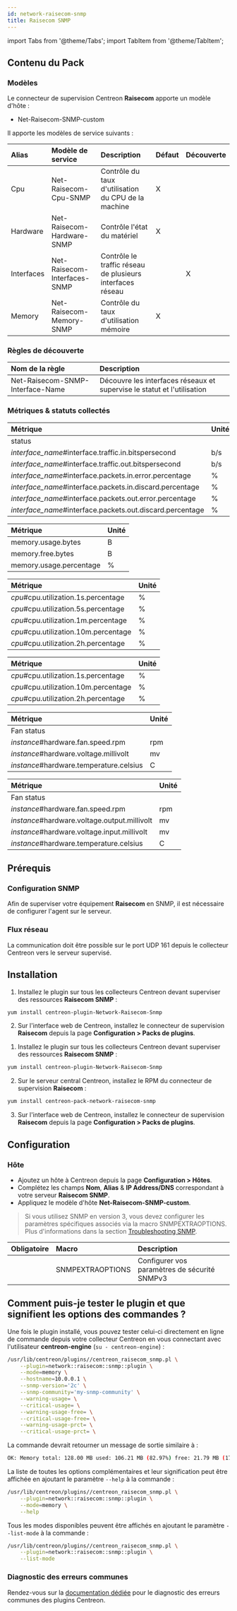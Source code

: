 ```yaml
---
id: network-raisecom-snmp
title: Raisecom SNMP
---
```

import Tabs from '@theme/Tabs';
import TabItem from '@theme/TabItem';


## Contenu du Pack

### Modèles

Le connecteur de supervision Centreon **Raisecom** apporte un modèle d'hôte :

* Net-Raisecom-SNMP-custom

Il apporte les modèles de service suivants :

| Alias      | Modèle de service            | Description                                               | Défaut | Découverte |
|:-----------|:-----------------------------|:----------------------------------------------------------|:-------|:-----------|
| Cpu        | Net-Raisecom-Cpu-SNMP        | Contrôle du taux d'utilisation du CPU de la machine       | X      |            |
| Hardware   | Net-Raisecom-Hardware-SNMP   | Contrôle l'état du matériel                               | X      |            |
| Interfaces | Net-Raisecom-Interfaces-SNMP | Contrôle le traffic réseau de plusieurs interfaces réseau |        | X          |
| Memory     | Net-Raisecom-Memory-SNMP     | Contrôle du taux d'utilisation mémoire                    | X      |            |

### Règles de découverte

| Nom de la règle                  | Description                                                              |
|:---------------------------------|:-------------------------------------------------------------------------|
| Net-Raisecom-SNMP-Interface-Name | Découvre les interfaces réseaux et supervise le statut et l'utilisation  |

### Métriques & statuts collectés

<Tabs groupId="sync">
<TabItem value="Interfaces" label="Interfaces">

| Métrique                                                  | Unité |
|:--------------------------------------------------------- |:------|
| status                                                    |       |
| *interface_name*#interface.traffic.in.bitspersecond       | b/s   |
| *interface_name*#interface.traffic.out.bitspersecond      | b/s   |
| *interface_name*#interface.packets.in.error.percentage    | %     |
| *interface_name*#interface.packets.in.discard.percentage  | %     |
| *interface_name*#interface.packets.out.error.percentage   | %     |
| *interface_name*#interface.packets.out.discard.percentage | %     |

</TabItem>
<TabItem value="Memory" label="Memory">

| Métrique                | Unité |
|:------------------------|:------|
| memory.usage.bytes      | B     |
| memory.free.bytes       | B     |
| memory.usage.percentage | %     |

</TabItem>
</Tabs>

<Tabs groupId="sync">
<TabItem value="Cpu" label="Cpu">

| Métrique                             | Unité |
|:-------------------------------------|:------|
| *cpu*#cpu.utilization.1s.percentage  | %     |
| *cpu*#cpu.utilization.5s.percentage  | %     |
| *cpu*#cpu.utilization.1m.percentage  | %     |
| *cpu*#cpu.utilization.10m.percentage | %     |
| *cpu*#cpu.utilization.2h.percentage  | %     |


</TabItem>
<TabItem value="Cpu xPON" label="Cpu xPON">

| Métrique                             | Unité |
|:-------------------------------------|:------|
| *cpu*#cpu.utilization.1s.percentage  | %     |
| *cpu*#cpu.utilization.10m.percentage | %     |
| *cpu*#cpu.utilization.2h.percentage  | %     |

</TabItem>
</Tabs>

<Tabs groupId="sync">
<TabItem value="Hardware" label="Hardware">

| Métrique                                | Unité |
| :-------------------------------------- | :---- |
| Fan status                              |       |
| *instance*#hardware.fan.speed.rpm       | rpm   |
| *instance*#hardware.voltage.millivolt   | mv    |
| *instance*#hardware.temperature.celsius | C     |

</TabItem>

<TabItem value="Hardware xPON" label="Hardware xPON">

| Métrique                                     | Unité |
| :------------------------------------------- | :---- |
| Fan status                                   |       |
| *instance*#hardware.fan.speed.rpm            | rpm   |
| *instance*#hardware.voltage.output.millivolt | mv    |
| *instance*#hardware.voltage.input.millivolt  | mv    |
| *instance*#hardware.temperature.celsius      | C     |

</TabItem>
</Tabs>



## Prérequis

### Configuration SNMP

Afin de superviser votre équipement **Raisecom** en SNMP,  il est nécessaire de configurer l'agent sur le serveur.

### Flux réseau

La communication doit être possible sur le port UDP 161 depuis le collecteur
Centreon vers le serveur supervisé.

## Installation

<Tabs groupId="sync">
<TabItem value="Online License" label="Online License">

1. Installez le plugin sur tous les collecteurs Centreon devant superviser des ressources **Raisecom SNMP** :

```bash
yum install centreon-plugin-Network-Raisecom-Snmp
```

2. Sur l'interface web de Centreon, installez le connecteur de supervision **Raisecom** depuis la page **Configuration > Packs de plugins**.

</TabItem>
<TabItem value="Offline License" label="Offline License">

1. Installez le plugin sur tous les collecteurs Centreon devant superviser des ressources **Raisecom SNMP** :

```bash
yum install centreon-plugin-Network-Raisecom-Snmp
```

2. Sur le serveur central Centreon, installez le RPM du connecteur de supervision **Raisecom** :

```bash
yum install centreon-pack-network-raisecom-snmp
```

3. Sur l'interface web de Centreon, installez le connecteur de supervision **Raisecom** depuis la page **Configuration > Packs de plugins**.

</TabItem>
</Tabs>

## Configuration

### Hôte

* Ajoutez un hôte à Centreon depuis la page **Configuration > Hôtes**.
* Complétez les champs **Nom**, **Alias** & **IP Address/DNS** correspondant à votre serveur **Raisecom SNMP**.
* Appliquez le modèle d'hôte **Net-Raisecom-SNMP-custom**.

> Si vous utilisez SNMP en version 3, vous devez configurer les paramètres spécifiques associés via la macro SNMPEXTRAOPTIONS.
> Plus d'informations dans la section [Troubleshooting SNMP](../getting-started/how-to-guides/troubleshooting-plugins.md#snmpv3-options-mapping).

| Obligatoire | Macro            | Description                                  |
|:------------|:-----------------|:---------------------------------------------|
|             | SNMPEXTRAOPTIONS | Configurer vos paramètres de sécurité SNMPv3 |

## Comment puis-je tester le plugin et que signifient les options des commandes ?

Une fois le plugin installé, vous pouvez tester celui-ci directement en ligne
de commande depuis votre collecteur Centreon en vous connectant avec
l'utilisateur **centreon-engine** (`su - centreon-engine`) :

```bash
/usr/lib/centreon/plugins//centreon_raisecom_snmp.pl \
    --plugin=network::raisecom::snmp::plugin \
    --mode=memory \
    --hostname=10.0.0.1 \
    --snmp-version='2c' \
    --snmp-community='my-snmp-community' \
    --warning-usage= \
    --critical-usage= \
    --warning-usage-free= \
    --critical-usage-free= \
    --warning-usage-prct= \
    --critical-usage-prct= \
```

La commande devrait retourner un message de sortie similaire à :

```bash
OK: Memory total: 128.00 MB used: 106.21 MB (82.97%) free: 21.79 MB (17.03%) | 'memory.usage.bytes'=111366736B;;;0;134217728 'memory.free.bytes'=22850992B;;;0;134217728 'memory.usage.percentage'=82.97%;;;0;100
```

La liste de toutes les options complémentaires et leur signification peut être
affichée en ajoutant le paramètre `--help` à la commande :

```bash
/usr/lib/centreon/plugins//centreon_raisecom_snmp.pl \
    --plugin=network::raisecom::snmp::plugin \
    --mode=memory \
    --help
```

Tous les modes disponibles peuvent être affichés en ajoutant le paramètre
`--list-mode` à la commande :

```bash
/usr/lib/centreon/plugins//centreon_raisecom_snmp.pl \
    --plugin=network::raisecom::snmp::plugin \
    --list-mode
```

### Diagnostic des erreurs communes

Rendez-vous sur la [documentation dédiée](../getting-started/how-to-guides/troubleshooting-plugins.md)
pour le diagnostic des erreurs communes des plugins Centreon.
